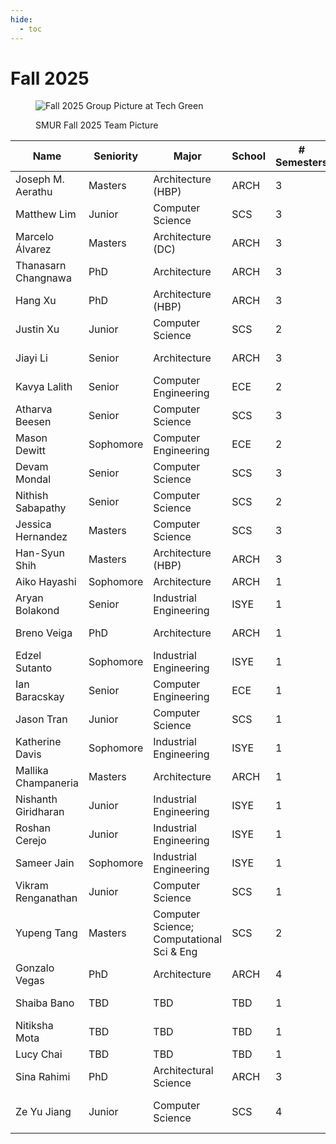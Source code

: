 ```yaml
---
hide:
  - toc
---
```


# Fall 2025

<figure markdown="span">

![Fall 2025 Group Picture at Tech Green](25-Fa_Classphoto.jpg)

  <figcaption>SMUR Fall 2025 Team Picture</figcaption>

</figure>

| Name                    | Seniority | Major                                       | School | # Semesters | GitHub Handle                                   | Topic Area                                       |
| ----------------------- | --------- | ------------------------------------------- | ------ | ----------- | ----------------------------------------------- | ------------------------------------------------ |
| Joseph M. Aerathu       | Masters   | Architecture (HBP)                          | ARCH   | 3           | [jma1999][gh-jma1999]                           | [Energy-In-Buildings][topic-energy-in-buildings] |
| Matthew Lim             | Junior    | Computer Science                            | SCS    | 3           | [mlim70][gh-mlim70]                             | [MPONC][topic-mponc]                             |
| Marcelo Álvarez         | Masters   | Architecture (DC)                           | ARCH   | 3           | [alvarezdmarch][gh-alvarezdmarch]               | [Microclimate-UMCF][topic-microclimate-umcf]     |
| Thanasarn Changnawa     | PhD       | Architecture                                | ARCH   | 3           | [Thanasarn-Changnawa][gh-thanasarn-changnawa]   | [Microclimate-LSTM-Kriging][topic-microclimate-lstm-kriging] |
| Hang Xu                 | PhD       | Architecture (HBP)                          | ARCH   | 3           | [HangXXXu][gh-hangxxxu]                         | [Energy-In-Buildings][topic-energy-in-buildings] |
| Justin Xu               | Junior    | Computer Science                            | SCS    | 2           | [JXU037][gh-jxu037]                             | [MPONC][topic-mponc]                             |
| Jiayi Li                | Senior    | Architecture                                | ARCH   | 3           | [jli3307][gh-jli3307]                           | [Energy-In-Buildings][topic-energy-in-buildings] |
| Kavya Lalith            | Senior    | Computer Engineering                         | ECE    | 2           | [kavya-oop][gh-kavya-oop]                       | Medial Axis Transformation                       |
| Atharva Beesen          | Senior    | Computer Science                            | SCS    | 3           | [AtharvaBeesen][gh-atharvabeesen]               | [Mobility-PEI][topic-mobility-pei]               |
| Mason Dewitt            | Sophomore | Computer Engineering                         | ECE    | 2           | [Masonrd][gh-masonrd]                           | [Mobility-PEI][topic-mobility-pei]               |
| Devam Mondal            | Senior    | Computer Science                            | SCS    | 3           | [Dodesimo][gh-dodesimo]                         | [MPONC][topic-mponc]                             |
| Nithish Sabapathy       | Senior    | Computer Science                            | SCS    | 2           | [nithish101][gh-nithish101]                     | [MPONC][topic-mponc]                             |
| Jessica Hernandez       | Masters   | Computer Science                            | SCS    | 3           | [jhernandez312][gh-jhernandez312]               | Medial Axis Transformation                       |
| Han-Syun Shih           | Masters   | Architecture (HBP)                          | ARCH   | 3           | [Benjaminhansyun][gh-benjaminhansyun]           | [Microclimate-LSTM-Kriging][topic-microclimate-lstm-kriging] |
| Aiko Hayashi            | Sophomore | Architecture                                | ARCH   | 1           | [AnneTotoro][gh-annetotoro]                     | [Mobility-PEI][topic-mobility-pei]               |
| Aryan Bolakond          | Senior    | Industrial Engineering                       | ISYE   | 1           | [AryanBolakond][gh-aryanbolakond]               | [Energy-In-Buildings][topic-energy-in-buildings] |
| Breno Veiga             | PhD       | Architecture                                | ARCH   | 1           | [veigab3][gh-veigab3]                           | [Energy-In-Buildings][topic-energy-in-buildings] |
| Edzel Sutanto           | Sophomore | Industrial Engineering                       | ISYE   | 1           | [Edzelandika][gh-edzelandika]                   | [Microclimate-LSTM-Kriging][topic-microclimate-lstm-kriging] |
| Ian Baracskay           | Senior    | Computer Engineering                         | ECE    | 1           | [ianBaracskay][gh-ianbaracskay]                 | [MPONC][topic-mponc]                             |
| Jason Tran              | Junior    | Computer Science                             | SCS    | 1           | [JTran86][gh-jtran86]                           | [MPONC][topic-mponc]                             |
| Katherine Davis         | Sophomore | Industrial Engineering                        | ISYE   | 1           | [katherine-el-davis][gh-katherine-el-davis]     | [Mobility-PEI][topic-mobility-pei]               |
| Mallika Champaneria     | Masters   | Architecture                                 | ARCH   | 1           | [mallikachampaneria][gh-mallikachampaneria]     | [Microclimate-UMCF][topic-microclimate-umcf]     |
| Nishanth Giridharan     | Junior    | Industrial Engineering                        | ISYE   | 1           | [NishanthG05][gh-nishanthg05]                   | [Energy-In-Buildings][topic-energy-in-buildings] |
| Roshan Cerejo           | Junior    | Industrial Engineering                        | ISYE   | 1           | [rcerejo][gh-rcerejo]                           | [Microclimate-LSTM-Kriging][topic-microclimate-lstm-kriging] |
| Sameer Jain             | Sophomore | Industrial Engineering                        | ISYE   | 1           | [sameerjain06][gh-sameerjain06]                 | [Energy-In-Buildings][topic-energy-in-buildings] |
| Vikram Renganathan      | Junior    | Computer Science                              | SCS    | 1           | [viren108][gh-viren108]                         | [Microclimate-LSTM-Kriging][topic-microclimate-lstm-kriging] |
| Yupeng Tang             | Masters   | Computer Science; Computational Sci & Eng     | SCS    | 2           | [yupengtang][gh-yupengtang]                     | [Microclimate-LSTM-Kriging][topic-microclimate-lstm-kriging] |
| Gonzalo Vegas           | PhD       | Architecture                                  | ARCH   | 4           | [gvegasol][gh-gvegasol]                         | Medial Axis Transformation                       |
| Shaiba Bano        | TBD       | TBD                                           | TBD    | 1           | —                                               | [Microclimate-UMCF][topic-microclimate-umcf]     |
| Nitiksha Mota      | TBD       | TBD                                           | TBD    | 1           | —                                               | [Microclimate-UMCF][topic-microclimate-umcf]     |
| Lucy Chai          | TBD       | TBD                                           | TBD    | 1           | —                                               | [Mobility-PEI][topic-mobility-pei]               |
| Sina Rahimi         | PhD       | Architectural Science  | ARCH   | 3           | [sinarahimi][gh-sinarahimi]                   | [Microclimate‑UMCF][topic-microclimate-umcf]                 |
| Ze Yu Jiang         | Junior    | Computer Science       | SCS    | 4           | [zeyujiang8800][gh-zeyujiang8800]             | [Microclimate‑ML][topic-microclimate-ml] |

[gh-jma1999]: https://github.com/jma1999
[gh-mlim70]: https://github.com/mlim70
[gh-benjaminhansyun]: https://github.com/Benjaminhansyun
[gh-jxu037]: https://github.com/JXU037
[gh-jli3307]: https://github.com/jli3307
[gh-kavya-oop]: https://github.com/kavya-oop
[gh-atharvabeesen]: https://github.com/AtharvaBeesen
[gh-masonrd]: https://github.com/Masonrd
[gh-dodesimo]: https://github.com/Dodesimo
[gh-nithish101]: https://github.com/nithish101
[gh-jhernandez312]: https://github.com/jhernandez312
[gh-yupengtang]: https://github.com/yupengtang
[gh-rcerejo]: https://github.com/rcerejo
[gh-ianbaracskay]: https://github.com/ianBaracskay
[gh-mallikachampaneria]: https://github.com/mallikachampaneria
[gh-aryanbolakond]: https://github.com/AryanBolakond
[gh-nishanthg05]: https://github.com/NishanthG05
[gh-edzelandika]: https://github.com/Edzelandika
[gh-jtran86]: https://github.com/JTran86
[gh-viren108]: https://github.com/viren108
[gh-annetotoro]: https://github.com/AnneTotoro
[gh-veigab3]: https://github.com/veigab3
[gh-katherine-el-davis]: https://github.com/katherine-el-davis
[gh-sameerjain06]: https://github.com/sameerjain06
[gh-alvarezdmarch]:              https://github.com/alvarezdmarch
[gh-thanasarn-changnawa]:        https://github.com/Thanasarn-Changnawa
[gh-hangxxxu]:                   https://github.com/HangXXXu
[gh-gvegasol]:                   https://github.com/gvegasol
[gh-sinarahimi]:                 https://github.com/sinarhm
[gh-zeyujiang8800]:              https://github.com/zeyujiang8800

[topic-energy-in-buildings]: ../../25fa-energyinbuildings
[topic-mponc]: ../../25fa-mponc
[topic-microclimate-umcf]: ../../25fa-microclimate-umcf
[topic-microclimate-lstm-kriging]: ../../25fa-microclimate-ml
[topic-mobility-pei]: ../../25fa-mobility
